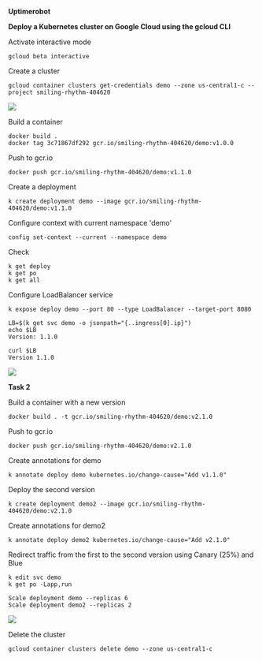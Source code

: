 **Uptimerobot**

**Deploy a Kubernetes cluster on Google Cloud using the gcloud CLI**

Activate interactive mode

```console
gcloud beta interactive
```

Create a cluster

```console
gcloud container clusters get-credentials demo --zone us-central1-c --project smiling-rhythm-404620
```

![](https://github.com/cipgen/mod5_task2/blob/main/img/create_cluster.png)

Build a container

```console
docker build .
docker tag 3c71867df292 gcr.io/smiling-rhythm-404620/demo:v1.0.0
```

Push to gcr.io

```console
docker push gcr.io/smiling-rhythm-404620/demo:v1.1.0
```

Create a deployment

```console
k create deployment demo --image gcr.io/smiling-rhythm-404620/demo:v1.1.0
```
Configure context with current namespace 'demo'


```console
config set-context --current --namespace demo
```

Check

```console
k get deploy
k get po
k get all
```

Configure LoadBalancer service

```console
k expose deploy demo --port 80 --type LoadBalancer --target-port 8080
```

```console
LB=$(k get svc demo -o jsonpath="{..ingress[0].ip}")
echo $LB
Version: 1.1.0

curl $LB
Version 1.1.0
```
![](https://github.com/cipgen/mod5_task2/blob/main/img/mon_01.png)

**Task 2**


Build a container with a new version
```console
docker build . -t gcr.io/smiling-rhythm-404620/demo:v2.1.0
```
Push to gcr.io

```console
docker push gcr.io/smiling-rhythm-404620/demo:v2.1.0
```
Create annotations for demo

```console
k annotate deploy demo kubernetes.io/change-cause="Add v1.1.0"
```
Deploy the second version

```console
k create deployment demo2 --image gcr.io/smiling-rhythm-404620/demo:v2.1.0
```

Create annotations for demo2

```console
k annotate deploy demo2 kubernetes.io/change-cause="Add v2.1.0"
```
Redirect traffic from the first to the second version using Canary (25%) and Blue


```console
k edit svc demo
k get po -Lapp,run
```

```console
Scale deployment demo --replicas 6
Scale deployment demo2 --replicas 2
```

![](https://github.com/cipgen/mod5_task2/blob/main/img/mon_d1_d2.png)


Delete the cluster

```console
gcloud container clusters delete demo --zone us-central1-c
```

